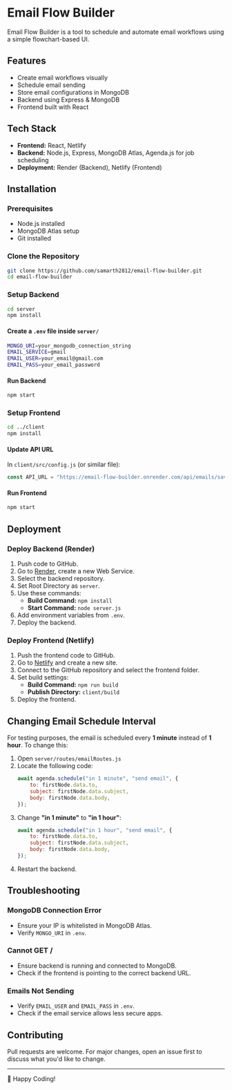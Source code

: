 # Email Flow Builder

Email Flow Builder is a tool to schedule and automate email workflows using a simple flowchart-based UI.

## Features
- Create email workflows visually
- Schedule email sending
- Store email configurations in MongoDB
- Backend using Express & MongoDB
- Frontend built with React

## Tech Stack
- **Frontend:** React, Netlify
- **Backend:** Node.js, Express, MongoDB Atlas, Agenda.js for job scheduling
- **Deployment:** Render (Backend), Netlify (Frontend)

## Installation

### Prerequisites
- Node.js installed
- MongoDB Atlas setup
- Git installed

### Clone the Repository
```sh
git clone https://github.com/samarth2812/email-flow-builder.git
cd email-flow-builder
```

### Setup Backend
```sh
cd server
npm install
```

#### Create a `.env` file inside `server/`
```sh
MONGO_URI=your_mongodb_connection_string
EMAIL_SERVICE=gmail
EMAIL_USER=your_email@gmail.com
EMAIL_PASS=your_email_password
```

#### Run Backend
```sh
npm start
```

### Setup Frontend
```sh
cd ../client
npm install
```

#### Update API URL
In `client/src/config.js` (or similar file):
```js
const API_URL = "https://email-flow-builder.onrender.com/api/emails/save-flowchart";
```

#### Run Frontend
```sh
npm start
```

## Deployment

### Deploy Backend (Render)
1. Push code to GitHub.
2. Go to [Render](https://render.com/), create a new Web Service.
3. Select the backend repository.
4. Set Root Directory as `server`.
5. Use these commands:
   - **Build Command:** `npm install`
   - **Start Command:** `node server.js`
6. Add environment variables from `.env`.
7. Deploy the backend.

### Deploy Frontend (Netlify)
1. Push the frontend code to GitHub.
2. Go to [Netlify](https://www.netlify.com/) and create a new site.
3. Connect to the GitHub repository and select the frontend folder.
4. Set build settings:
   - **Build Command:** `npm run build`
   - **Publish Directory:** `client/build`
5. Deploy the frontend.

## Changing Email Schedule Interval
For testing purposes, the email is scheduled every **1 minute** instead of **1 hour**. To change this:
1. Open `server/routes/emailRoutes.js`
2. Locate the following code:
   ```js
   await agenda.schedule("in 1 minute", "send email", {
       to: firstNode.data.to,
       subject: firstNode.data.subject,
       body: firstNode.data.body,
   });
   ```
3. Change **"in 1 minute"** to **"in 1 hour"**:
   ```js
   await agenda.schedule("in 1 hour", "send email", {
       to: firstNode.data.to,
       subject: firstNode.data.subject,
       body: firstNode.data.body,
   });
   ```
4. Restart the backend.

## Troubleshooting
### MongoDB Connection Error
- Ensure your IP is whitelisted in MongoDB Atlas.
- Verify `MONGO_URI` in `.env`.

### Cannot GET /
- Ensure backend is running and connected to MongoDB.
- Check if the frontend is pointing to the correct backend URL.

### Emails Not Sending
- Verify `EMAIL_USER` and `EMAIL_PASS` in `.env`.
- Check if the email service allows less secure apps.

## Contributing
Pull requests are welcome. For major changes, open an issue first to discuss what you'd like to change.

---
🚀 Happy Coding!

